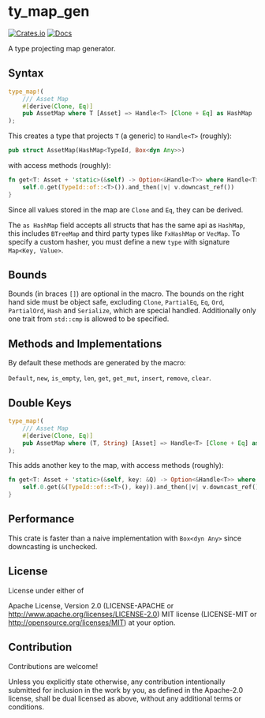 # ty_map_gen

[![Crates.io](https://img.shields.io/crates/v/ty_map_gen.svg)](https://crates.io/crates/ty_map_gen)
[![Docs](https://docs.rs/ty_map_gen/badge.svg)](https://docs.rs/ty_map_gen/latest/ty_map_gen/)

A type projecting map generator.

## Syntax

```rust
type_map!(
    /// Asset Map
    #[derive(Clone, Eq)]
    pub AssetMap where T [Asset] => Handle<T> [Clone + Eq] as HashMap
);
```

This creates a type that projects `T` (a generic) to `Handle<T>` (roughly):

```rust
pub struct AssetMap(HashMap<TypeId, Box<dyn Any>>)
```

with access methods (roughly):

```rust
fn get<T: Asset + 'static>(&self) -> Option<&Handle<T>> where Handle<T>: Clone + Eq {
    self.0.get(TypeId::of::<T>()).and_then(|v| v.downcast_ref())
}
```

Since all values stored in the map are `Clone` and `Eq`, they can be derived.

The `as HashMap` field accepts all structs that has the same api
as `HashMap`, this includes `BTreeMap` and third party types
like `FxHashMap` or `VecMap`. To specify a custom hasher, you must
define a new `type` with signature `Map<Key, Value>`.

## Bounds

Bounds (in braces `[]`) are optional in the macro. The bounds on the right hand side must be object safe,
excluding `Clone`, `PartialEq`, `Eq`, `Ord`, `PartialOrd`, `Hash` and `Serialize`,
which are special handled. Additionally only one trait from `std::cmp` is allowed to be specified.

## Methods and Implementations

By default these methods are generated by the macro:

`Default`, `new`, `is_empty`, `len`, `get`, `get_mut`, `insert`, `remove`, `clear`.

## Double Keys

```rust
type_map!(
    /// Asset Map
    #[derive(Clone, Eq)]
    pub AssetMap where (T, String) [Asset] => Handle<T> [Clone + Eq] as HashMap
);
```

This adds another key to the map, with access methods (roughly):

```rust
fn get<T: Asset + 'static>(&self, key: &Q) -> Option<&Handle<T>> where Handle<T>: Clone + Eq {
    self.0.get(&(TypeId::of::<T>(), key)).and_then(|v| v.downcast_ref())
}
```

## Performance

This crate is faster than a naive implementation with `Box<dyn Any>`
since downcasting is unchecked.

## License

License under either of

Apache License, Version 2.0 (LICENSE-APACHE or <http://www.apache.org/licenses/LICENSE-2.0>)
MIT license (LICENSE-MIT or <http://opensource.org/licenses/MIT>)
at your option.

## Contribution

Contributions are welcome!

Unless you explicitly state otherwise, any contribution intentionally submitted for inclusion in the work by you, as defined in the Apache-2.0 license, shall be dual licensed as above, without any additional terms or conditions.
